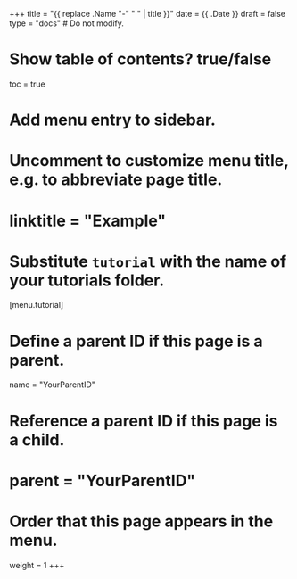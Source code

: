 +++
title = "{{ replace .Name "-" " " | title }}"
date = {{ .Date }}
draft = false
type = "docs"  # Do not modify.

# Show table of contents? true/false
toc = true

# Add menu entry to sidebar.

# Uncomment to customize menu title, e.g. to abbreviate page title.
# linktitle = "Example"

# Substitute `tutorial` with the name of your tutorials folder.
[menu.tutorial]
  # Define a parent ID if this page is a parent.
  name = "YourParentID"

  # Reference a parent ID if this page is a child.
  # parent = "YourParentID"

  # Order that this page appears in the menu.
  weight = 1
+++
